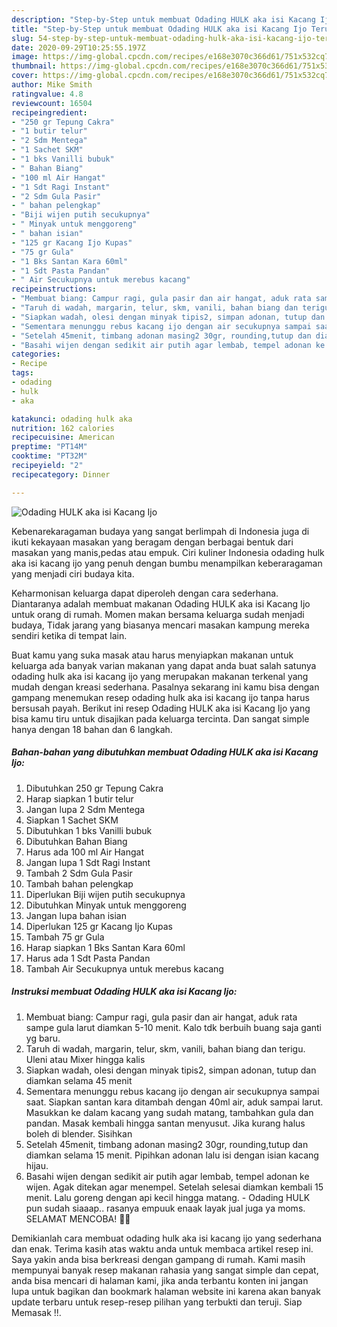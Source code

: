 ```yaml
---
description: "Step-by-Step untuk membuat Odading HULK aka isi Kacang Ijo Teruji"
title: "Step-by-Step untuk membuat Odading HULK aka isi Kacang Ijo Teruji"
slug: 54-step-by-step-untuk-membuat-odading-hulk-aka-isi-kacang-ijo-teruji
date: 2020-09-29T10:25:55.197Z
image: https://img-global.cpcdn.com/recipes/e168e3070c366d61/751x532cq70/odading-hulk-aka-isi-kacang-ijo-foto-resep-utama.jpg
thumbnail: https://img-global.cpcdn.com/recipes/e168e3070c366d61/751x532cq70/odading-hulk-aka-isi-kacang-ijo-foto-resep-utama.jpg
cover: https://img-global.cpcdn.com/recipes/e168e3070c366d61/751x532cq70/odading-hulk-aka-isi-kacang-ijo-foto-resep-utama.jpg
author: Mike Smith
ratingvalue: 4.8
reviewcount: 16504
recipeingredient:
- "250 gr Tepung Cakra"
- "1 butir telur"
- "2 Sdm Mentega"
- "1 Sachet SKM"
- "1 bks Vanilli bubuk"
- " Bahan Biang"
- "100 ml Air Hangat"
- "1 Sdt Ragi Instant"
- "2 Sdm Gula Pasir"
- " bahan pelengkap"
- "Biji wijen putih secukupnya"
- " Minyak untuk menggoreng"
- " bahan isian"
- "125 gr Kacang Ijo Kupas"
- "75 gr Gula"
- "1 Bks Santan Kara 60ml"
- "1 Sdt Pasta Pandan"
- " Air Secukupnya untuk merebus kacang"
recipeinstructions:
- "Membuat biang: Campur ragi, gula pasir dan air hangat, aduk rata sampe gula larut diamkan 5-10 menit. Kalo tdk berbuih buang saja ganti yg baru."
- "Taruh di wadah, margarin, telur, skm, vanili, bahan biang dan terigu. Uleni atau Mixer hingga kalis"
- "Siapkan wadah, olesi dengan minyak tipis2, simpan adonan, tutup dan diamkan selama 45 menit"
- "Sementara menunggu rebus kacang ijo dengan air secukupnya sampai saat. Siapkan santan kara ditambah dengan 40ml air, aduk sampai larut. Masukkan ke dalam kacang yang sudah matang, tambahkan gula dan pandan. Masak kembali hingga santan menyusut. Jika kurang halus boleh di blender. Sisihkan"
- "Setelah 45menit, timbang adonan masing2 30gr, rounding,tutup dan diamkan selama 15 menit. Pipihkan adonan lalu isi dengan isian kacang hijau."
- "Basahi wijen dengan sedikit air putih agar lembab, tempel adonan ke wijen. Agak ditekan agar menempel. Setelah selesai diamkan kembali 15 menit. Lalu goreng dengan api kecil hingga matang. Odading HULK pun sudah siaaap.. rasanya empuuk enaak layak jual juga ya moms. SELAMAT MENCOBA! 🤗😘"
categories:
- Recipe
tags:
- odading
- hulk
- aka

katakunci: odading hulk aka 
nutrition: 162 calories
recipecuisine: American
preptime: "PT14M"
cooktime: "PT32M"
recipeyield: "2"
recipecategory: Dinner

---
```



![Odading HULK aka isi Kacang Ijo](https://img-global.cpcdn.com/recipes/e168e3070c366d61/751x532cq70/odading-hulk-aka-isi-kacang-ijo-foto-resep-utama.jpg)

Kebenarekaragaman budaya yang sangat berlimpah di Indonesia juga di ikuti kekayaan masakan yang beragam dengan berbagai bentuk dari masakan yang manis,pedas atau empuk. Ciri kuliner Indonesia odading hulk aka isi kacang ijo yang penuh dengan bumbu menampilkan keberaragaman yang menjadi ciri budaya kita.




Keharmonisan keluarga dapat diperoleh dengan cara sederhana. Diantaranya adalah membuat makanan Odading HULK aka isi Kacang Ijo untuk orang di rumah. Momen makan bersama keluarga sudah menjadi budaya, Tidak jarang yang biasanya mencari masakan kampung mereka sendiri ketika di tempat lain.

Buat kamu yang suka masak atau harus menyiapkan makanan untuk keluarga ada banyak varian makanan yang dapat anda buat salah satunya odading hulk aka isi kacang ijo yang merupakan makanan terkenal yang mudah dengan kreasi sederhana. Pasalnya sekarang ini kamu bisa dengan gampang menemukan resep odading hulk aka isi kacang ijo tanpa harus bersusah payah.
Berikut ini resep Odading HULK aka isi Kacang Ijo yang bisa kamu tiru untuk disajikan pada keluarga tercinta. Dan sangat simple hanya dengan 18 bahan dan 6 langkah.


<!--inarticleads1-->

##### Bahan-bahan yang dibutuhkan membuat Odading HULK aka isi Kacang Ijo:

1. Dibutuhkan 250 gr Tepung Cakra
1. Harap siapkan 1 butir telur
1. Jangan lupa 2 Sdm Mentega
1. Siapkan 1 Sachet SKM
1. Dibutuhkan 1 bks Vanilli bubuk
1. Dibutuhkan  Bahan Biang
1. Harus ada 100 ml Air Hangat
1. Jangan lupa 1 Sdt Ragi Instant
1. Tambah 2 Sdm Gula Pasir
1. Tambah  bahan pelengkap
1. Diperlukan Biji wijen putih secukupnya
1. Dibutuhkan  Minyak untuk menggoreng
1. Jangan lupa  bahan isian
1. Diperlukan 125 gr Kacang Ijo Kupas
1. Tambah 75 gr Gula
1. Harap siapkan 1 Bks Santan Kara 60ml
1. Harus ada 1 Sdt Pasta Pandan
1. Tambah  Air Secukupnya untuk merebus kacang




<!--inarticleads2-->

##### Instruksi membuat  Odading HULK aka isi Kacang Ijo:

1. Membuat biang: Campur ragi, gula pasir dan air hangat, aduk rata sampe gula larut diamkan 5-10 menit. Kalo tdk berbuih buang saja ganti yg baru.
1. Taruh di wadah, margarin, telur, skm, vanili, bahan biang dan terigu. Uleni atau Mixer hingga kalis
1. Siapkan wadah, olesi dengan minyak tipis2, simpan adonan, tutup dan diamkan selama 45 menit
1. Sementara menunggu rebus kacang ijo dengan air secukupnya sampai saat. Siapkan santan kara ditambah dengan 40ml air, aduk sampai larut. Masukkan ke dalam kacang yang sudah matang, tambahkan gula dan pandan. Masak kembali hingga santan menyusut. Jika kurang halus boleh di blender. Sisihkan
1. Setelah 45menit, timbang adonan masing2 30gr, rounding,tutup dan diamkan selama 15 menit. Pipihkan adonan lalu isi dengan isian kacang hijau.
1. Basahi wijen dengan sedikit air putih agar lembab, tempel adonan ke wijen. Agak ditekan agar menempel. Setelah selesai diamkan kembali 15 menit. Lalu goreng dengan api kecil hingga matang. - Odading HULK pun sudah siaaap.. rasanya empuuk enaak layak jual juga ya moms. SELAMAT MENCOBA! 🤗😘




Demikianlah cara membuat odading hulk aka isi kacang ijo yang sederhana dan enak. Terima kasih atas waktu anda untuk membaca artikel resep ini. Saya yakin anda bisa berkreasi dengan gampang di rumah. Kami masih mempunyai banyak resep makanan rahasia yang sangat simple dan cepat, anda bisa mencari di halaman kami, jika anda terbantu konten ini jangan lupa untuk bagikan dan bookmark halaman website ini karena akan banyak update terbaru untuk resep-resep pilihan yang terbukti dan teruji. Siap Memasak !!. 
